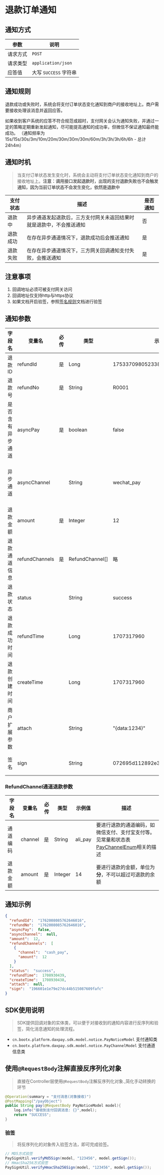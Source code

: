 # 退款订单通知

## 通知方式

| 参数   | 说明                 |
|------|--------------------|
| 请求方式 | `POST`             |
| 请求类型 | `application/json` |
| 应答值  | 大写 `SUCCESS` 字符串   |

## 通知规则
退款成功或失败时，系统会将支付订单状态变化通知到商户的接收地址上。商户需要接收处理该消息并返回应答。

如果收到客户系统的应答不符合规范或超时，支付网关会认为通知失败，并通过一定的策略定期重新发起通知，尽可能提高通知的成功率，但微信不保证通知最终能成功。
（通知频率为15s/15s/30s/3m/10m/20m/30m/30m/30m/60m/3h/3h/3h/6h/6h - 总计 24h4m）

## 通知时机
> 当支付订单状态发生变化时，系统会主动将支付订单状态变化通知到商户的接收地址上。**注意：调用接口发起退款时，出现的支付退款失败也不会触发通知，因为当前订单状态不会发生变化，依然是退款中**

| 支付状态 | 	描述                                | 是否通知 |
|------|------------------------------------|------|
| 退款中  | 异步通道发起退款后，三方支付网关未返回结果时就是退款中，不会推送通知 | 否    |
| 退款成功 | 在存在异步通道情况下，退款成功后会推送通知              | 是    |
| 退款失败 | 在存在异步通道情况下，三方网关回调通知支付失败，会推送通知      | 是    |

## 注意事项
1. 回调地址必须可被支付网关访问
2. 回调地址仅支持http与https协议
3. 如果文档开启验签，参照[签名规则](../overview/签名规则.md)文档进行验签

## 通知参数

| 字段名<img width=70/> | 变量名            | 必传 | 类型              | 示例值                              | 描述                                                                                                    |
|--------------------|----------------|----|-----------------|----------------------------------|-------------------------------------------------------------------------------------------------------|
| 退款ID               | refundId       | 是  | Long            | 1753370980523384832              | 这次退款单的唯一标识                                                                                            |
| 退款号                | refundNo       | 是  | String          | R0001                            | 客户系统申请退款是传输的退款号                                                                                       |
| 是否含有异步通道           | asyncPay       | 是  | boolean         | false                            | 本次退款中是否存在异步通道                                                                                         |
| 异步通道               | asyncChannel   |    | String          | wechat_pay                       | 退款的通道编码，如微信支付、支付宝支付等。见常量和状态表[PayChannelEnum](/daxpay/guides/other/常量和状态表.md#支付通道-paychannelenum)相关的描述 |
| 退款金额               | amount         | 是  | Integer         | 12                               | 支付的金额，单位为**分**                                                                                        |
| 退款通道信息             | refundChannels | 是  | RefundChannel[] | 略                                | 见下方`RefundChanne`，参数说明                                                                                |
| 退款状态               | status         |    | String          | success                          | 见[退款状态](/daxpay/guides/other/常量和状态表.md#退款状态-refundstatusenum)说明                                       |
| 退款成功时间             | refundTime     |    | Long            | 1707317960                       | 使用时间戳(秒级)                                                                                             |
| 退款创建时间             | createTime     |    | Long            | 1707317960                       | 使用时间戳(秒级)                                                                                             |
| 商户扩展参数             | attach         |    | String          | "{data:1234}"                    | 回调时会原样返回                                                                                              |
| 签名                 | sign           |    | String          | 072695d112892e382a7093b81e6a52af | 如果在后台系统中开启验签选项后必填                                                                                     |

### RefundChannel通道退款参数

| 字段名<img width=70/> | 变量名     | 必传 | 类型      | 示例值     | 描述                                                                                                       |
|--------------------|---------|----|---------|---------|----------------------------------------------------------------------------------------------------------|
| 通道编码               | channel | 是  | String  | ali_pay | 要进行退款的通道编码，如微信支付、支付宝支付等。见常量和状态表[PayChannelEnum](/daxpay/guides/other/常量和状态表.md#支付通道-paychannelenum)相关的描述 |
| 退款金额               | amount  | 是  | Integer | 14      | 要进行退款的金额，单位为**分**，不可以超过可退款的余额                                                                            |

## 通知示例

```json
{
  "refundId":  "1762008085762646016",
  "refundNo":  "1762008085762646016",
  "asyncPay":  false,
  "asyncChannel":  null,
  "amount":  12,
  "refundChannels":  [
    {
      "channel":  "cash_pay",
      "amount":  12
    }
  ],
  "status":  "success",
  "refundTime":  1708930439,
  "createTime":  1708930438,
  "attach":  null,
  "sign":  "196601e1e79e27dc44b515087609fafc"
}
```

## SDK使用说明
> SDK提供回调对象的实体类，可以便于对接收到的通知内容进行反序列和验签，简化消息通知的处理流程。

- `cn.bootx.platform.daxpay.sdk.model.notice.PayNoticeModel` 支付通知类
- `cn.bootx.platform.daxpay.sdk.model.notice.PayChannelModel` 支付通道信息类

## 使用`@RequestBody`注解直接反序列化对象
> 直接在Controller层使用`@RequestBody`注解反序列化对象.,简化手动转换的环节

```java
@Operation(summary = "支付消息(对象接收)")
@PostMapping("/payObject")
public String pay(@RequestBody PayNoticeModel model){
    log.info("接收到支付回调消息: {}",model);
    return "SUCCESS";
}
```

### 验签
> 将反序列化的对象传入验签方法，即可完成验签。

```java
// MD5方式验签
PaySignUtil.verifyMd5Sign(model, "123456", model.getSign());
// HmacSha256方式验签
PaySignUtil.verifyHmacSha256Sign(model, "123456", model.getSign());
```


